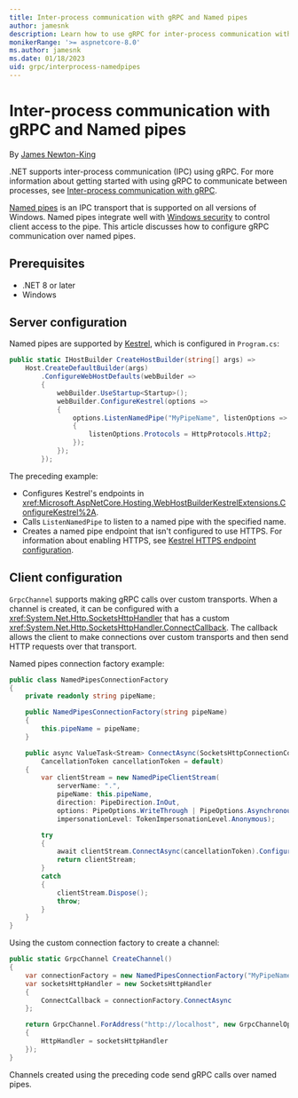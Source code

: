 ```yaml
---
title: Inter-process communication with gRPC and Named pipes
author: jamesnk
description: Learn how to use gRPC for inter-process communication with Named pipes.
monikerRange: '>= aspnetcore-8.0'
ms.author: jamesnk
ms.date: 01/18/2023
uid: grpc/interprocess-namedpipes
---
```

# Inter-process communication with gRPC and Named pipes

By [James Newton-King](https://twitter.com/jamesnk)

.NET supports inter-process communication (IPC) using gRPC. For more information about getting started with using gRPC to communicate between processes, see [Inter-process communication with gRPC](xref:grpc/interprocess).

[Named pipes](https://wikipedia.org/wiki/Named_pipe) is an IPC transport that is supported on all versions of Windows. Named pipes integrate well with [Windows security](/windows/win32/ipc/named-pipe-security-and-access-rights) to control client access to the pipe. This article discusses how to configure gRPC communication over named pipes.

## Prerequisites

* .NET 8 or later
* Windows

## Server configuration

Named pipes are supported by [Kestrel](xref:fundamentals/servers/kestrel), which is configured in `Program.cs`:

```csharp
public static IHostBuilder CreateHostBuilder(string[] args) =>
    Host.CreateDefaultBuilder(args)
        .ConfigureWebHostDefaults(webBuilder =>
        {
            webBuilder.UseStartup<Startup>();
            webBuilder.ConfigureKestrel(options =>
            {
                options.ListenNamedPipe("MyPipeName", listenOptions =>
                {
                    listenOptions.Protocols = HttpProtocols.Http2;
                });
            });
        });
```

The preceding example:

* Configures Kestrel's endpoints in <xref:Microsoft.AspNetCore.Hosting.WebHostBuilderKestrelExtensions.ConfigureKestrel%2A>.
* Calls `ListenNamedPipe` to listen to a named pipe with the specified name.
* Creates a named pipe endpoint that isn't configured to use HTTPS. For information about enabling HTTPS, see [Kestrel HTTPS endpoint configuration](xref:fundamentals/servers/kestrel/endpoints#listenoptionsusehttps).

## Client configuration

`GrpcChannel` supports making gRPC calls over custom transports. When a channel is created, it can be configured with a <xref:System.Net.Http.SocketsHttpHandler> that has a custom <xref:System.Net.Http.SocketsHttpHandler.ConnectCallback>. The callback allows the client to make connections over custom transports and then send HTTP requests over that transport.

Named pipes connection factory example:

```csharp
public class NamedPipesConnectionFactory
{
    private readonly string pipeName;

    public NamedPipesConnectionFactory(string pipeName)
    {
        this.pipeName = pipeName;
    }

    public async ValueTask<Stream> ConnectAsync(SocketsHttpConnectionContext _,
        CancellationToken cancellationToken = default)
    {
        var clientStream = new NamedPipeClientStream(
            serverName: ".",
            pipeName: this.pipeName,
            direction: PipeDirection.InOut,
            options: PipeOptions.WriteThrough | PipeOptions.Asynchronous,
            impersonationLevel: TokenImpersonationLevel.Anonymous);

        try
        {
            await clientStream.ConnectAsync(cancellationToken).ConfigureAwait(false);
            return clientStream;
        }
        catch
        {
            clientStream.Dispose();
            throw;
        }
    }
}
```

Using the custom connection factory to create a channel:

```csharp
public static GrpcChannel CreateChannel()
{
    var connectionFactory = new NamedPipesConnectionFactory("MyPipeName");
    var socketsHttpHandler = new SocketsHttpHandler
    {
        ConnectCallback = connectionFactory.ConnectAsync
    };

    return GrpcChannel.ForAddress("http://localhost", new GrpcChannelOptions
    {
        HttpHandler = socketsHttpHandler
    });
}
```

Channels created using the preceding code send gRPC calls over named pipes.
